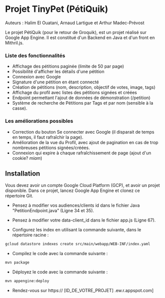 
# Projet TinyPet (PétiQuik)

Auteurs : Halim El Ouatani, Arnaud Lartigue et Arthur Madec-Prévost

Le projet PétiQuik (pour le retour de Groquik), est un projet réalisé sur Google App Engine. Il est constitué d'un Backend en Java et d'un front en Mithril.js.

### Liste des fonctionnalités

- Affichage des pétitions paginée (limite de 50 par page)
- Possibilité d'afficher les détails d'une pétition
- Connexion avec Google
- Signature d'une pétition en étant connecté
- Création de pétitions (nom, description, objectif de votes, image, tags)
- Affichage du profil avec listes des pétitions signées et créées
- Endpoint permettant l'ajout de données de démonstration (/petition)
- Système de recherche de Pétitions par Tags et par nom (sensible à la casse).

### Les améliorations possibles

- Correction du bouton Se connecter avec Google (il disparait de temps en temps, il faut rafraîchir la page).
- Amélioration de la vue du Profil, avec ajout de pagination en cas de trop nombreuses pétitions signées/créées.
- Connexion qui expire à chaque rafraîchissement de page (ajout d'un cookie? _miam_)

## Installation
Vous devez avoir un compte Google Cloud Platform (GCP), et avoir un projet disponible.
Dans ce projet, lancez Google App Engine et clonez ce répertoire Git.

- Pensez à modifier vos audiences/clients id dans le fichier Java "PetitionEndpoint.java" (Ligne 34 et 35).

- Pensez à modifier votre data-client_id dans le fichier app.js (Ligne 67).

- Configurez les index en utilisant la commande suivante, dans le répertoire racine :
```bash
gcloud datastore indexes create src/main/webapp/WEB-INF/index.yaml
```

- Compilez le code avec la commande suivante :
```bash
mvn package
```

- Déployez le code avec la commande suivante :
```bash
mvn appengine:deploy
```

- Rendez-vous sur https:// [ID_DE_VOTRE_PROJET] .ew.r.appspot.com]